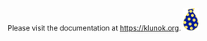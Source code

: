 Please visit the documentation at https://klunok.org.
<img src='./misc/logo.svg' alt="Klunok logotype — a blue-yellow bundle" width="32"/>

